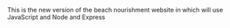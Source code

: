 This is the new version of the beach nourishment website in which will use 
JavaScript and Node and Express
